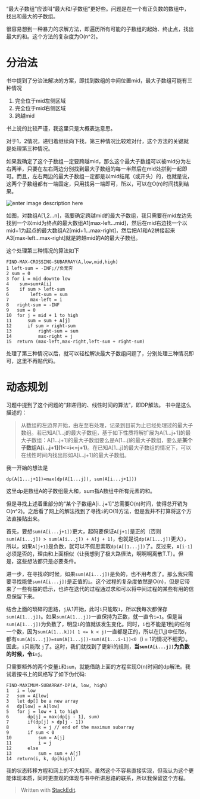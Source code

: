 
“最大子数组”应该叫“最大和/子数组”更好些。问题是在一个有正负数的数组中，找出和最大的子数组。

很容易想到一种暴力的求解方法，即遍历所有可能的子数组的起始、终止点，找出最大的和。这个方法的复杂度为O(n^2)。

# 分治法
书中提到了分治法解决的方案，即找到数组的中间位置mid，最大子数组可能有三种情况

1.	完全位于mid左侧区域
2.	完全位于mid右侧区域
3.	跨越mid

书上说的比较严谨，我这里只是大概表达意思。

对于1，2情况，递归着继续向下找，第三种情况比较难对付，这个方法的关键就是处理第三种情况。

如果我确定了这个子数组一定要跨越mid，那么这个最大子数组可以被mid分为左右两半，只要在左右两边分别找到最大子数组的每一半然后在mid处拼到一起即可。而且，左右两边的最大子数组一定都是以mid结尾（或开头）的，也就是说，这两个子数组都有一端固定，只用找另一端即可，所以，可以在O(n)时间找到结果。

![enter image description here](http://zchang.me/wp-content/uploads/2015/02/gr22NCr2Y4APRreXhfHeaCAH-1024x652.jpg)

如图，对数组A[1,2...n]，我要确定跨越mid的最大子数组，我只需要在mid左边先找到一个以mid为终点的最大数组A1[max-left...mid]，然后在mid右边找一个以mid+1为起点的最大数组A2[mid+1...max-right]，然后把A1和A2拼接起来A3[max-left...max-right]就是跨越mid的A的最大子数组。

这个处理第三种情况的算法如下

	FIND-MAX-CROSSING-SUBARRAY(A,low,mid,high)
	1 left-sum = -INF;//负无穷
	2 sum = 0
	3 for i = mid downto low
	4	 sum=sum+A[i]
	5	 if sum > left-sum
	6		 left-sum = sum
	7		 max-left = i
	8	right-sum = -INF
	9	sum = 0
	10	for j = mid + 1 to high
	11		sum = sum + A[j]
	12		if sum > right-sum
	13			right-sum = sum
	14			max-right = j
	15	return (max-left,max-right,left-sum + right-sum)

处理了第三种情况以后，就可以轻松解决最大子数组问题了，分别处理三种情况即可，这里不再贴代码。

# 动态规划


习题中提到了这个问题的“非递归的、线性时间的算法”，即DP解法。
书中是这么描述的：

> 从数组的左边界开始，由左至右处理，记录到目前为止已经处理过的最大子数组。若已知A[1...j的最大子数组，基于如下性质将解扩展为A[1...j+1]的最大子数组：A[1...j+1]的最大子数组要么是A[1...j]的最大子数组，要么是**某个子数组A\[i...j+1\](1<=i<=j+1)**。在已知A[1...j]的最大子数组的情况下，可以在线性时间内找出形如A[i...j+1]的最大子数组。

我一开始的想法是

	dp(A[1...j+1])=max(dp(A[1...j]), sum(A[i...j+1]))
	
这里dp是数组A的子数组最大和，sum指A数组中所有元素的和。

但是寻找上述着重部分的“某个子数组A[i...j+1]”总需要O(n)时间，使得总开销为O(n^2)。之后看了网上的解法找到了寻找`i`的O(1)方法，但是我并不打算将这个方法直接贴出来。

首先，要想`sum(A[i...j+1])`更大，起码要保证`A[j+1]`是正的（否则`sum(A[i...j]) > sum(A[i...j]) + A[j + 1]`，也就是说`dp(A[1...j])`更大），所以，如果`A[j+1]`是负数，就可以不假思索取`dp(A[[1...j])`了。反过来，`A[i-1]`必须是否的，理由和上面相似（让我想到了极大路径法，啊啊啊离散T.T）。但是，这些想法都只是必要条件。

进一步，在寻找i的时候，如果`sum(A[i...j])`是负的，也不用考虑了。那么我只需要寻找能使`sum(A[i...j])`是正值的`i`。这个过程的复杂度依然是O(n)，但是它带来了一些有益的启示，也许在迭代的过程通过求和可以将中间过程的某些有用的信息保留下来。

结合上面的琐碎的思路，`j`从1开始，此时`i`只能取`1`，所以我每次都保存`sum(A[1...j])`。如果`sum(A[1...j])`一直保持为正数，就一直令`i=1`。但是当`sum(A[1...j])`为负数了，明显`i`的值就该发生变化。同时，`i`也不能是1到j的任何一个数，因为`sum(A[1...k])( 1 <= k < j)`一直都是正的，所以在[1,j)中任取i，都有`sum(A[i...j])=sum(A[1...j])-sum(A[1...i-1])<0`（i = 1的情况不细究）。因此，`i`只能取 `j`了。这时，我们就找到了更新i的规则，**当`sum(A[i...j])`为负数的时候，令`i=j`**。

只需要额外的两个变量`i`和`sum`，就能借助上面的方程实现O(n)时间的dp解法。我试着按书上的风格写了如下伪代码:

	FIND-MAXIMUM-SUBARRAY-DP(A, low, high)
	1	i = low
	2	sum = A[low]
	3	let dp[] be a new array
	4	dp[low] = A[low]	
	5	for j = low + 1 to high
	6		dp[j] = max(dp[j - 1], sum)
	7		if(dp[j] > dp[j - 1])
	8			k = j // end of the maximum subarray
	9		if sum < 0
	10			sum = A[j]
	11			i = j
	12		else
	13			sum = sum + A[j]
	14	return(i, k, dp[high])
	
	
我的状态转移方程和网上的不大相同。虽然这个不容易直接实现，但我认为这个更能体现本质，同时更直观的体现与书中所讲思路的联系，所以我保留这个方程。
			
		


> Written with [StackEdit](https://stackedit.io/).
